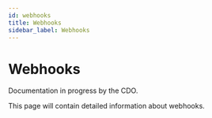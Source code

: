 ```yaml
---
id: webhooks
title: Webhooks
sidebar_label: Webhooks
---
```


# Webhooks

Documentation in progress by the CDO.

This page will contain detailed information about webhooks.
